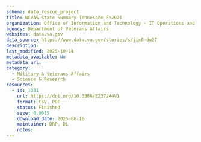 ```yaml
---
schema: data_rescue_project 
title: NCVAS State Summary Tennessee FY2021
organization: Office of Information and Technology - IT Operations and Services (ITOPS)
agency: Department of Veterans Affairs
websites: data.va.gov
data_source: https://www.data.va.gov/stories/s/jix8-dw27
description: 
last_modified: 2025-10-14
metadata_available: No
metadata_url: 
category:
  - Military & Veterans Affairs 
  - Science & Research 
resources:
  - id: 1331
    url: https://doi.org/10.3886/E237244V1
    format: CSV, PDF
    status: Finished
    size: 0.0015
    download_date: 2025-08-16
    maintainer: DRP, DL
    notes: 
---
```

